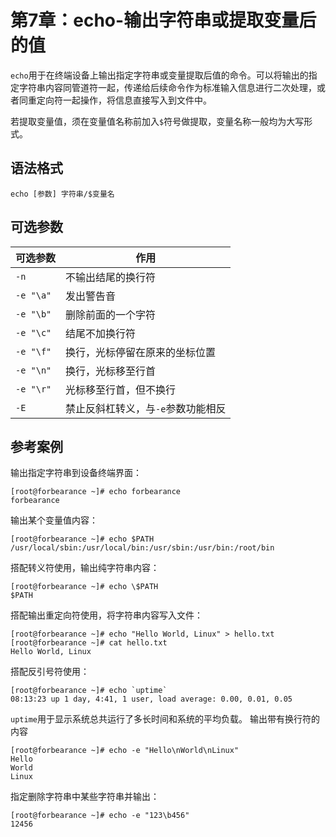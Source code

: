 # 第7章：echo-输出字符串或提取变量后的值
`echo`用于在终端设备上输出指定字符串或变量提取后值的命令。可以将输出的指定字符串内容同管道符一起，传递给后续命令作为标准输入信息进行二次处理，或者同重定向符一起操作，将信息直接写入到文件中。

若提取变量值，须在变量值名称前加入`$`符号做提取，变量名称一般均为大写形式。

## 语法格式
`echo [参数] 字符串/$变量名`
## 可选参数
|  可选参数   | 作用  |
|  ----  | ----  |
| `-n` | 不输出结尾的换行符 |
| `-e "\a"` | 发出警告音 |
| `-e "\b"` | 删除前面的一个字符 |
| `-e "\c"` | 结尾不加换行符 |
| `-e "\f"` | 换行，光标停留在原来的坐标位置 |
| `-e "\n"` | 换行，光标移至行首 |
| `-e "\r"` | 光标移至行首，但不换行 |
| `-E` | 禁止反斜杠转义，与`-e`参数功能相反 |
## 参考案例
输出指定字符串到设备终端界面：
```shell
[root@forbearance ~]# echo forbearance
forbearance
```
输出某个变量值内容：
```shell
[root@forbearance ~]# echo $PATH
/usr/local/sbin:/usr/local/bin:/usr/sbin:/usr/bin:/root/bin
```
搭配转义符使用，输出纯字符串内容：
```shell
[root@forbearance ~]# echo \$PATH
$PATH
```
搭配输出重定向符使用，将字符串内容写入文件：
```shell
[root@forbearance ~]# echo "Hello World, Linux" > hello.txt 
[root@forbearance ~]# cat hello.txt 
Hello World, Linux
```
搭配反引号符使用：
```shell
[root@forbearance ~]# echo `uptime`
08:13:23 up 1 day, 4:41, 1 user, load average: 0.00, 0.01, 0.05
```
`uptime`用于显示系统总共运行了多长时间和系统的平均负载。
输出带有换行符的内容
```shell
[root@forbearance ~]# echo -e "Hello\nWorld\nLinux"
Hello
World
Linux
```
指定删除字符串中某些字符串并输出：
```shell
[root@forbearance ~]# echo -e "123\b456"
12456
```
